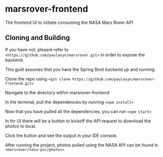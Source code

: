 # marsrover-frontend
The frontend UI to initiate consuming the NASA Mars Rover API

## Cloning and Building

If you have not, pleasre refer to `<https://github.com/paulasyn/marsrover.git>` in order to expose the backend.

This guid assumes that you have the Spring Boot backend up and running.

Clone the repo using `<git clone https://github.com/paulasyn/marsrover-frontend.git>`

Navigate to the directory within marsrover-frontend

In the terminal, pull the dependencies by running `<npm install>`

Now that you have pulled all the dependencies, you can run `<npm start>`

In thr UI there will be a button to kickoff the API request to download the photos to local.

Click the button and see the output in your IDE console.



After running the project, photos pulled using the NASA API can be found in `<marsrover/nasa-pic/photos>`
